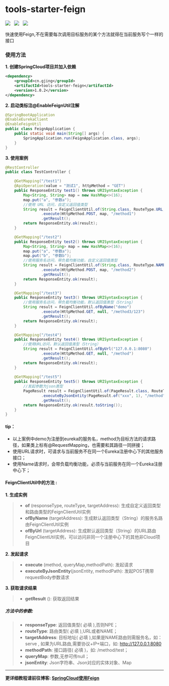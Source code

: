 # tools-starter-feign
![](https://img.shields.io/badge/version-1.0.2-green.svg) &nbsp; 
![](https://img.shields.io/badge/author-Gjing-green.svg) &nbsp; 
![](https://img.shields.io/badge/builder-success-green.svg)   

快速使用Feign,不在需要每次调用目标服务的某个方法就得在当前服务写个一样的接口
### 使用方法
**1. 创建SpringCloud项目并加入依赖**
```xml
<dependency>
    <groupId>cn.gjing</groupId>
    <artifactId>tools-starter-feign</artifactId>
    <version>1.0.2</version>
</dependency>
```
**2. 启动类标注@EnableFeignUtil注解**
```java
@SpringBootApplication
@EnableEurekaClient
@EnableFeignUtil
public class FeignApplication {
    public static void main(String[] args) {
        SpringApplication.run(FeignApplication.class, args);
    }
}
```
**3. 使用案例**
```java
@RestController
public class TestController {

    @GetMapping("/test1")
    @ApiOperation(value = "测试1", httpMethod = "GET")
    public ResponseEntity test1() throws URISyntaxException {
        Map<String, String> map = new HashMap<>(16);
        map.put("a", "参数a");
        //使用 URL 访问，自定义返回值类型
        String result = FeignClientUtil.of(String.class, RouteType.URL, "http://127.0.0.1:8090/")
                .execute(HttpMethod.POST, map, "/method1")
                .getResult();
        return ResponseEntity.ok(result);
    }

    @GetMapping("/test2")
    public ResponseEntity test2() throws URISyntaxException {
        Map<String, String> map = new HashMap<>(16);
        map.put("a", "参数a");
        map.put("b", "参数b");
        //使用服务名访问，带负载均衡功能，自定义返回值类型
        String result = FeignClientUtil.of(String.class, RouteType.NAME, "demo")
                .execute(HttpMethod.POST, map, "/method2")
                .getResult();
        return ResponseEntity.ok(result);
    }

    @GetMapping("/test3")
    public ResponseEntity test3() throws URISyntaxException {
        //使用服务名访问，带负载均衡功能，默认返回值类型（String）
        String result = FeignClientUtil.ofByName("demo")
                .execute(HttpMethod.GET, null, "/method3/123")
                .getResult();
        return ResponseEntity.ok(result);
    }

    @GetMapping("/test4")
    public ResponseEntity test4() throws URISyntaxException {
        //使用URL访问，默认返回值类型（String）
        String result = FeignClientUtil.ofByUrl("127.0.0.1:8080")
                .execute(HttpMethod.GET, null, "/method")
                .getResult();
        return ResponseEntity.ok(result);
    }
    
    @GetMapping("/test5")
    public ResponseEntity test5() throws URISyntaxException {
        //发起参数为json类型
        PageResult result = FeignClientUtil.of(PageResult.class, RouteType.NAME, "demo")
                .executeByJsonEntity(PageResult.of("xxx", 1), "/method")
                .getResult();
        return ResponseEntity.ok(result.toString());
    }
}
```
#### tip：
* 以上案例中demo为注册到eureka的服务名，method为目标方法的请求路径，如果类上标有@RequestMapping，也需要和其路径一同拼接；
* 使用URL请求时，可请求与当前服务不在同一个Eureka注册中心下的其他服务接口；
* 使用Name请求时，会带负载均衡功能，必须与当前服务在同一个Eureka注册中心下；
#### FeignClientUtil中的方法 :
**1. 生成实例**
  >  * **of** (responseType, routeType, targetAddress): 生成自定义返回类型和路由类型的FeignClientUtil实例
   > * **ofByName** (targetAddress): 生成默认返回类型（String）的服务名路由FeignClientUtil实例
   > * **ofByUrl** (targetAddress): 生成默认返回类型（String）的URL路由FeignClientUtil实例，可以访问非同一个注册中心下的其他非Cloud项目

**2. 发起请求**
 >   * **execute** (method, queryMap,methodPath): 发起请求
 >  * **executeByJsonEntity**(jsonEntity, methodPath): 发起POST携带requestBody参数请求  

**3. 获取请求结果**
>    * **getResult** (): 获取返回结果
##### 方法中的参数:
>* **responseType**: 返回值类型( 必填 ),否则NPE；
>* **routeType**: 路由类型( 必填 ),URL或者NAME；
>* **targetAddress**: 目标地址( 必填 ),如果是NAME路由则需服务名，如：serve , 如果为URL路由,需要协议+IP+端口，如: http://127.0.0.1:8080
>* **methodPath**: 接口路径( 必填 )，如: /method/test；
>* **queryMap**: 参数,无参可传null；
>* **jsonEntity**: Json字符串、Json对应的实体对象、Map
---
**更详细教程请前往博客: [SpringCloud使用Feign](https://yq.aliyun.com/articles/703131?spm=a2c4e.11155435.0.0.c26c33125jAgU6)**